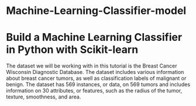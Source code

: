 # Machine-Learning-Classifier-model
# Build a Machine Learning Classifier in Python with Scikit-learn
The dataset we will be working with in this tutorial is the Breast Cancer Wisconsin Diagnostic Database. The dataset includes various information about breast cancer tumors, as well as classification labels of malignant or benign. The dataset has 569 instances, or data, on 569 tumors and includes information on 30 attributes, or features, such as the radius of the tumor, texture, smoothness, and area.
